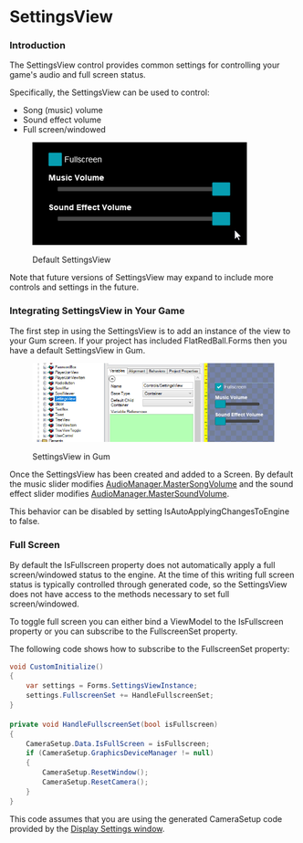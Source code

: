 # SettingsView

### Introduction

The SettingsView control provides common settings for controlling your game's audio and full screen status.&#x20;

Specifically, the SettingsView can be used to control:

* Song (music) volume
* Sound effect volume
* Full screen/windowed

<figure><img src="../../../../.gitbook/assets/28_05 07 17.gif" alt=""><figcaption><p>Default SettingsView</p></figcaption></figure>

Note that future versions of SettingsView may expand to include more controls and settings in the future.

### Integrating SettingsView in Your Game

The first step in using the SettingsView is to add an instance of the view to your Gum screen. If your project has included FlatRedBall.Forms then you have a default SettingsView in Gum.

<figure><img src="../../../../.gitbook/assets/image (6).png" alt=""><figcaption><p>SettingsView in Gum</p></figcaption></figure>

Once the SettingsView has been created and added to a Screen. By default the music slider modifies [AudioManager.MasterSongVolume](../../../flatredball/audio/audiomanager/mastersongvolume.md) and the sound effect slider modifies [AudioManager.MasterSoundVolume](../../../flatredball/audio/audiomanager/mastersoundvolume.md).

This behavior can be disabled by setting IsAutoApplyingChangesToEngine to false.

### Full Screen

By default the IsFullscreen property does not automatically apply a full screen/windowed status to the engine. At the time of this writing full screen status is typically controlled through generated code, so the SettingsView does not have access to the methods necessary to set full screen/windowed.

To toggle full screen you can either bind a ViewModel to the IsFullscreen property or you can subscribe to the FullscreenSet property.

The following code shows how to subscribe to the FullscreenSet property:

```csharp
void CustomInitialize()
{
    var settings = Forms.SettingsViewInstance;
    settings.FullscreenSet += HandleFullscreenSet;
}

private void HandleFullscreenSet(bool isFullscreen)
{
    CameraSetup.Data.IsFullScreen = isFullscreen;
    if (CameraSetup.GraphicsDeviceManager != null)
    {
        CameraSetup.ResetWindow();
        CameraSetup.ResetCamera();
    }
}
```

This code assumes that you are using the generated CameraSetup code provided by the [Display Settings window](../../../../glue-reference/camera.md).

